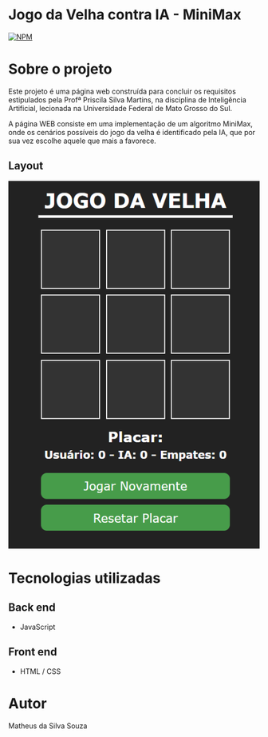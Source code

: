 # Jogo da Velha contra IA - MiniMax
[![NPM](https://img.shields.io/npm/l/react)](https://github.com/rxMATHEUS/jogodavelha/blob/main/LICENSE)

# Sobre o projeto

Este projeto é uma página web construída para concluir os requisitos estipulados pela Profª Priscila Silva Martins, na disciplina de Inteligência Artificial, lecionada na Universidade Federal de Mato Grosso do Sul.

A página WEB consiste em uma implementação de um algoritmo MiniMax, onde os cenários possíveis do jogo da velha é identificado pela IA, que por sua vez escolhe aquele que mais a favorece.

## Layout
![Web 1](https://github.com/rxMATHEUS/jogodavelha/blob/main/Layout.png)

# Tecnologias utilizadas
## Back end
- JavaScript
## Front end
- HTML / CSS

# Autor

Matheus da Silva Souza
